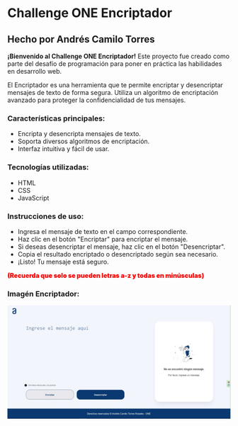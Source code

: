 # Challenge ONE Encriptador
## Hecho por Andrés Camilo Torres

**¡Bienvenido al Challenge ONE Encriptador!** Este proyecto fue creado como parte del desafío de programación para poner en práctica las habilidades en desarrollo web.

El Encriptador es una herramienta que te permite encriptar y desencriptar mensajes de texto de forma segura. Utiliza un algoritmo de encriptación avanzado para proteger la confidencialidad de tus mensajes.

### Características principales:

- Encripta y desencripta mensajes de texto.
- Soporta diversos algoritmos de encriptación.
- Interfaz intuitiva y fácil de usar.

### Tecnologías utilizadas:

- HTML
- CSS
- JavaScript

### Instrucciones de uso:

- Ingresa el mensaje de texto en el campo correspondiente.
- Haz clic en el botón "Encriptar" para encriptar el mensaje.
- Si deseas desencriptar el mensaje, haz clic en el botón "Desencriptar".
- Copia el resultado encriptado o desencriptado según sea necesario.
- ¡Listo! Tu mensaje está seguro.

<span style="color: red; font-weight: 900;">(Recuerda que solo se pueden letras a-z y todas en minúsculas)</span>

### Imagén Encriptador:

<img src="./assets/Encriptador.jpg" alt="Encriptador" />